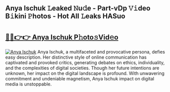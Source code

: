 ## Anya Ischuk 𝙻eaked 𝙽u𝚍e - Part-vDp 𝚅𝚒deo B𝚒kini 𝙿hotos - Hot All 𝙻eaks HASuo

# <h2><a href="http://ld6eota.urlbe.top/?page=Anya+Ischuk">🔗🔗👉👉 Anya Ischuk P𝚑oto𝚜Vid𝚎o</a></h2>

[![Anya Ischuk](https://i.imgur.com/eBuTRDB.gif)](http://ld6eota.urlbe.top/?page=Anya+Ischuk)
Anya Ischuk, a multifaceted and provocative persona, defies easy description. Her distinctive style of online communication has captivated and provoked critics, generating debates on ethics, individuality, and the complexities of digital societies. Though her future intentions are unknown, her impact on the digital landscape is profound. With unwavering commitment and undeniable magnetism, Anya Ischuk impact on digital media is unstoppable.
